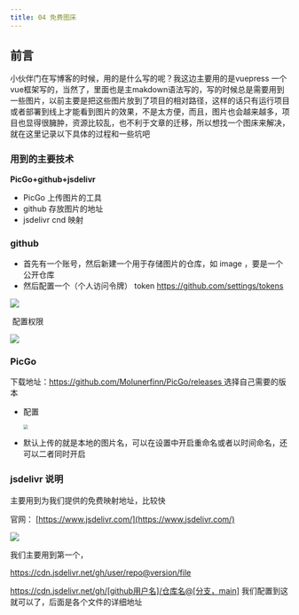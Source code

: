 ```yaml
---
title: 04 免费图床
---
```

## 前言
小伙伴门在写博客的时候，用的是什么写的呢？我这边主要用的是vuepress 一个vue框架写的，当然了，里面也是主makdown语法写的，写的时候总是需要用到 一些图片，以前主要是把这些图片放到了项目的相对路径，这样的话只有运行项目或者部署到线上才能看到图片的效果，不是太方便，而且，图片也会越来越多，项目也显得很臃肿，资源比较乱，也不利于文章的迁移，所以想找一个图床来解决，就在这里记录以下具体的过程和一些坑吧

### 用到的主要技术
**PicGo+github+jsdelivr**

* PicGo 上传图片的工具
* github 存放图片的地址
* jsdelivr cnd 映射

### github

* 首先有一个账号，然后新建一个用于存储图片的仓库，如 image ，要是一个公开仓库
* 然后配置一个（个人访问令牌） token https://github.com/settings/tokens

![](https://cdn.jsdelivr.net/gh/clxmm/image@main/img/2021/0320210325202620githubtoken.png)

​	配置权限

![](https://cdn.jsdelivr.net/gh/clxmm/image@main/img/2021/0320210325203100githubtoken01.png)

### PicGo

下载地址：[https://github.com/Molunerfinn/PicGo/releases ](https://github.com/Molunerfinn/PicGo/releases)选择自己需要的版本

* 配置

  <img src="https://cdn.jsdelivr.net/gh/clxmm/image@main/img/2021/0320210325203752piago.png" style="zoom:50%;" />

* 默认上传的就是本地的图片名，可以在设置中开启重命名或者以时间命名，还可以二者同时开启

### jsdelivr 说明

主要用到为我们提供的免费映射地址，比较快

官网： [https://www.jsdelivr.com/](https://www.jsdelivr.com/)

![](https://cdn.jsdelivr.net/gh/clxmm/image@main/img/2021/0320210325204307jsdelivr.png)

我们主要用到第一个，

https://cdn.jsdelivr.net/gh/user/repo@version/file

https://cdn.jsdelivr.net/gh/[github用户名]/仓库名@[分支，main] 我们配置到这就可以了，后面是各个文件的详细地址

